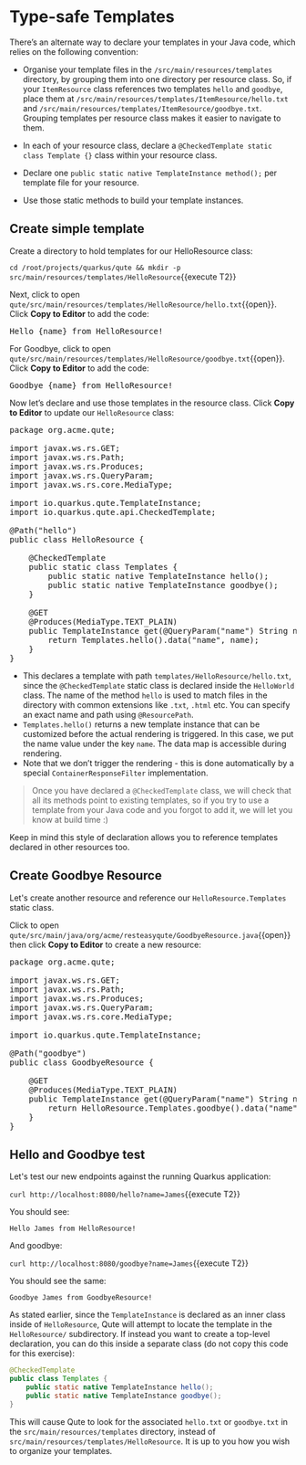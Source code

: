 # Type-safe Templates

There’s an alternate way to declare your templates in your Java code, which relies on the following convention:

* Organise your template files in the `/src/main/resources/templates` directory, by grouping them into one directory per resource class. So, if your `ItemResource` class references two templates `hello` and `goodbye`, place them at `/src/main/resources/templates/ItemResource/hello.txt` and `/src/main/resources/templates/ItemResource/goodbye.txt`. Grouping templates per resource class makes it easier to navigate to them.

* In each of your resource class, declare a `@CheckedTemplate static class Template {}` class within your resource class.

* Declare one `public static native TemplateInstance method();` per template file for your resource.

* Use those static methods to build your template instances.

## Create simple template

Create a directory to hold templates for our HelloResource class:

`cd /root/projects/quarkus/qute && mkdir -p src/main/resources/templates/HelloResource`{{execute T2}}

Next, click to open `qute/src/main/resources/templates/HelloResource/hello.txt`{{open}}. Click **Copy to Editor** to add the code:

<pre class="file" data-filename="./qute/src/main/resources/templates/HelloResource/hello.txt" data-target="replace">
Hello {name} from HelloResource!
</pre>

For Goodbye, click to open `qute/src/main/resources/templates/HelloResource/goodbye.txt`{{open}}. Click **Copy to Editor** to add the code:

<pre class="file" data-filename="./qute/src/main/resources/templates/HelloResource/goodbye.txt" data-target="replace">
Goodbye {name} from HelloResource!
</pre>

Now let’s declare and use those templates in the resource class. Click **Copy to Editor** to update our `HelloResource` class:

<pre class="file" data-filename="./qute/src/main/java/org/acme/resteasyqute/HelloResource.java" data-target="replace">
package org.acme.qute;

import javax.ws.rs.GET;
import javax.ws.rs.Path;
import javax.ws.rs.Produces;
import javax.ws.rs.QueryParam;
import javax.ws.rs.core.MediaType;

import io.quarkus.qute.TemplateInstance;
import io.quarkus.qute.api.CheckedTemplate;

@Path("hello")
public class HelloResource {

    @CheckedTemplate
    public static class Templates {
        public static native TemplateInstance hello();
        public static native TemplateInstance goodbye();
    }

    @GET
    @Produces(MediaType.TEXT_PLAIN)
    public TemplateInstance get(@QueryParam("name") String name) {
        return Templates.hello().data("name", name);
    }
}
</pre>

* This declares a template with path `templates/HelloResource/hello.txt`, since the `@CheckedTemplate` static class is declared inside the `HelloWorld` class. The name of the method `hello` is used to match files in the directory with common extensions like `.txt`, `.html` etc. You can specify an exact name and path using `@ResourcePath`.
* `Templates.hello()` returns a new template instance that can be customized before the actual rendering is triggered. In this case, we put the name value under the key `name`. The data map is accessible during rendering.
* Note that we don’t trigger the rendering - this is done automatically by a special `ContainerResponseFilter` implementation.

> Once you have declared a `@CheckedTemplate` class, we will check that all its methods point to existing templates, so if you try to use a template from your Java code and you forgot to add it, we will let you know at build time :)

Keep in mind this style of declaration allows you to reference templates declared in other resources too.

## Create Goodbye Resource

Let's create another resource and reference our `HelloResource.Templates` static class.

Click to open `qute/src/main/java/org/acme/resteasyqute/GoodbyeResource.java`{{open}} then click **Copy to Editor** to create a new resource:

<pre class="file" data-filename="./qute/src/main/java/org/acme/resteasyqute/GoodbyeResource.java" data-target="replace">
package org.acme.qute;

import javax.ws.rs.GET;
import javax.ws.rs.Path;
import javax.ws.rs.Produces;
import javax.ws.rs.QueryParam;
import javax.ws.rs.core.MediaType;

import io.quarkus.qute.TemplateInstance;

@Path("goodbye")
public class GoodbyeResource {

    @GET
    @Produces(MediaType.TEXT_PLAIN)
    public TemplateInstance get(@QueryParam("name") String name) {
        return HelloResource.Templates.goodbye().data("name", name);
    }
}
</pre>

## Hello and Goodbye test

Let's test our new endpoints against the running Quarkus application:

`curl http://localhost:8080/hello?name=James`{{execute T2}}

You should see:

```
Hello James from HelloResource!
```

And goodbye:

`curl http://localhost:8080/goodbye?name=James`{{execute T2}}

You should see the same:

```
Goodbye James from GoodbyeResource!
```

As stated earlier, since the `TemplateInstance` is declared as an inner class inside of `HelloResource`, Qute will attempt to locate the template in the `HelloResource/` subdirectory. If instead you want to create a top-level declaration, you can do this inside a separate class (do not copy this code for this exercise):

```java
@CheckedTemplate
public class Templates {
    public static native TemplateInstance hello();
    public static native TemplateInstance goodbye();
}
```
This will cause Qute to look for the associated `hello.txt` or `goodbye.txt` in the `src/main/resources/templates` directory, instead of `src/main/resources/templates/HelloResource`. It is up to you how you wish to organize your templates.

